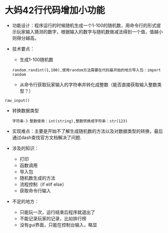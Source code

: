 # 大妈42行代码增加小功能
*   功能设计：程序运行的时候随机生成一个1-100的随机数，用命令行的形式提示玩家输入猜测的数字，根据输入的数字与随机数做减法得到一个值，值越小则得分越高。

*   技术要点：
    
    * 生成1-100随机数
    
    ```random.randint(1,100),使用random方法需要在代码最开始的地方导入包：import random``` 
    * 从命令行获取玩家输入的字符串并转化成整数（能否直接获取输入整数类型？）
    
  ```raw_input()``` 

* 转换数据类型

    ```字符串-》整数使用：int(string),整数转换成字符串：str(123)```
    
    
* 实现难点：主要是开始不了解生成随机数的方法以及对数据类型的转换，最后通过dash查找官方文档解决了问题.

* 涉及的知识：
   * 打印
   * 函数调用
   * 导入包
   * 随机数生成的方法
   * 流程控制（if elif else）
   * 获取命令行输入
   

* 不足的地方：
  * 只能玩一次，运行结束后程序就退出了
  * 不能记录玩家的记录，比如排行榜
  * 没有gui界面，只能在控制台输入，略显
